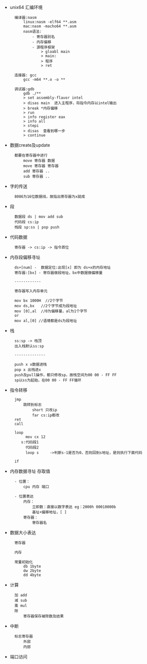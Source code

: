 - unix64 汇编环境

        编译器:nasm
            linux:nasm -elf64 **.asm
            mac:nasm -macho64 **.asm
            nasm语法:
                - 寄存器别名
                - 内存偏移
                - 源程序框架
                    > gloabl main
                    > main:
                    > 程序
                    > ret
                    
        连接器: gcc
            gcc -m64 **.o -o **
            
        调试器:gdb
            gdb ./**
            > set assembly-flavor intel 
            > disas main  进入主程序，将指令内存以intel输出
            > break *内存偏移
            > run
            > info register eax
            > info all
            > stepi
            > disas  查看到哪一步
            > continue


- 数据create及update
        
        都要在寄存器中进行
            move 寄存器 数据
            move 寄存器 寄存器
            add 寄存器 ..
            sub 寄存器 ..


- 字的传送

        8086为16位数据线，故指出寄存器为x就成


- 段
        
        数据段 ds | mov add sub
        代码段 cs:ip
        栈段 sp:ss | pop push


- 代码数据

        寄存器 -> cs:ip -> 指令首位


- 内存段偏移寻址

        ds+[num] -  数据定位:出现[x] 即为 ds+x的内存地址
        寄存器:[bx] - 寄存器做段地址，bx中数据做偏移量
        
        ------------
        
        寄存器写入内存单元

        mov bx 1000H  //2个字节
        mov ds,bx   //2个字节成为段地址
        mov [0],al  //0为偏移量，al为1个字节
        or
        mov al,[0] //语境都是ds为段地址


- 栈

        ss:sp -> 栈顶
        出入栈默认ss:sp
        
        --------------

        push x x数据进栈
        pop x 出栈进x
        push及pull操作，都只修改sp，故栈空间为00 00 - FF FF
        sp以ss为起始，在00 00 - FF FF循环

- 指令转移
        
        jmp
            跳转到标志
                short 只改ip
                far cs:ip都改
        ret
        call
        
        loop
             mov cx 12
           s:代码段1
             代码段2
             loop s     ->判断s-1是否为0，否则回到s地址，是则执行下面代码
         
        if

- 内存数据寻址 存取值

        - 位置：
            cpu 内存 端口
        
        - 位置表达
            内存：
                立即数：直接以数字表达 eg：2000h 00010000b
                基址+偏移地址，[ ] 
            寄存器：
                寄存器名

- 数据大小表达
        
        寄存器
        
        内存
        
        常量初始化
            db 1byte
            dw 2byte
            dd 4byte

- 计算
      
        加 add
        减 sub
        乘 mul
        除
            寄存器保存被除数及结果

- 中断
        
        标志寄存器
            外部
            内部

- 端口访问
